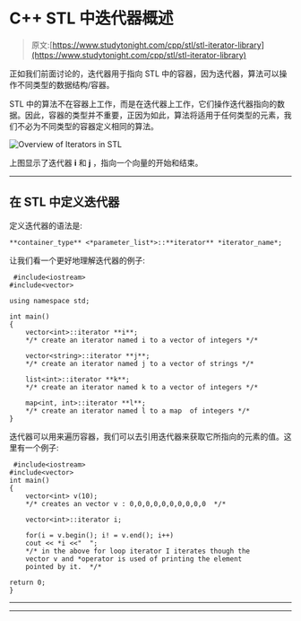 # C++ STL 中迭代器概述

> 原文:[https://www.studytonight.com/cpp/stl/stl-iterator-library](https://www.studytonight.com/cpp/stl/stl-iterator-library)

正如我们前面讨论的，迭代器用于指向 STL 中的容器，因为迭代器，算法可以操作不同类型的数据结构/容器。

STL 中的算法不在容器上工作，而是在迭代器上工作，它们操作迭代器指向的数据。因此，容器的类型并不重要，正因为如此，算法将适用于任何类型的元素，我们不必为不同类型的容器定义相同的算法。

![Overview of Iterators in STL](../Images/93905a4ade5281a729839c8a654b6998.png)

上图显示了迭代器 **i** 和 **j** ，指向一个向量的开始和结束。

* * *

## 在 STL 中定义迭代器

定义迭代器的语法是:

```
**container_type** <*parameter_list*>::**iterator** *iterator_name*;
```

让我们看一个更好地理解迭代器的例子:

```
 #include<iostream>
#include<vector>

using namespace std;

int main()
{
    vector<int>::iterator **i**;
    */* create an iterator named i to a vector of integers */*

    vector<string>::iterator **j**;
    */* create an iterator named j to a vector of strings */*

    list<int>::iterator **k**;
    */* create an iterator named k to a vector of integers */*

    map<int, int>::iterator **l**;
    */* create an iterator named l to a map  of integers */*
} 
```

迭代器可以用来遍历容器，我们可以去引用迭代器来获取它所指向的元素的值。这里有一个例子:

```
 #include<iostream>
#include<vector>
int main()
{
    vector<int> v(10);
    */* creates an vector v : 0,0,0,0,0,0,0,0,0,0  */*

    vector<int>::iterator i;

    for(i = v.begin(); i! = v.end(); i++)
    cout << *i <<"  ";
    */* in the above for loop iterator I iterates though the 
    vector v and *operator is used of printing the element 
    pointed by it.  */*

return 0;
} 
```

* * *

* * *